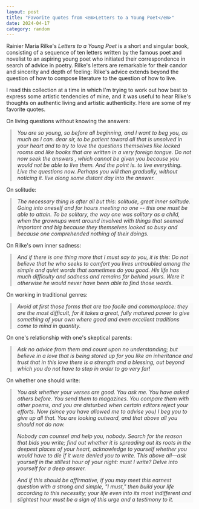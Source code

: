 ```yaml
---
layout: post
title: "Favorite quotes from <em>Letters to a Young Poet</em>"
date: 2024-04-17
category: random
---
```


<style>
blockquote {
    border-left: 4px solid #ccc;  /* Adds a left border to the block quote */
    margin: 1em 10px;             /* Adds margin for better spacing */
    padding-left: 15px;           /* Adds padding to the left for text indent */
    font-style: italic;           /* Makes the text italic */
    color: #333;                  /* Sets the text color */
    background-color: #f9f9f9;    /* Sets a light background for visibility */
}
</style>

Rainier Maria Rilke's *Letters to a Young Poet* is a short and singular book, consisting of a sequence of ten letters written by the famous poet and novelist to an aspiring young poet who initiated their correspondence in search of advice in poetry. Rilke's letters are remarkable for their candor and sincerity and depth of feeling: Rilke's advice extends beyond the question of how to compose literature to the question of how to live.

I read this collection at a time in which I'm trying to work out how best to express some artistic tendencies of mine, and it was useful to hear Rilke's thoughts on authentic living and artistic authenticity. Here are some of my favorite quotes.

On living questions without knowing the answers:
> You are so young, so before all beginning, and I want to beg you, as much as I can. dear sir, to be patient toward all that is unsolved in your heart and to try to love the questions themselves like locked rooms and like books that are written in a very foreign tongue. Do not now seek the answers , which cannot be given you because you would not be able to live them. And the point is. to live everything. Live the questions now. Perhaps you will then gradually, without noticing it. live along some distant day into the answer.

On solitude:
> The necessary thing is after all but this: solitude, great inner solitude. Going into oneself and for hours meeting no one -- this one must be able to attain. To be solitary, the way one was solitary as a child, when the grownups went around involved with things that seemed important and big because they themselves looked so busy and because one comprehended nothing of their doings.

On Rilke's own inner sadness:
> And if there is one thing more that I must say to you, it is this: Do not believe that he who seeks to comfort you lives untroubled among the simple and quiet words that sometimes do you good. His life has much difficulty and sadness and remains far behind yours. Were it otherwise he would never have been able to find those words.

On working in traditional genres:
> Avoid at first those forms that are too facile and commonplace: they are the most difficult, for it takes a great, fully matured power to give something of your own where good and even excellent traditions come to mind in quantity.

On one's relationship with one's skeptical parents:
> Ask no advice from them and count upon no understanding; but believe in a love that is being stored up for you like an inheritance and trust that in this love there is a strength and a blessing, out beyond which you do not have to step in order to go very far!

On whether one should write:
> You ask whether your verses are good. You ask me. You have asked others before. You send them to magazines. You compare them with other poems, and you are disturbed when certain editors reject your efforts. Now (since you have allowed me to advise you) I beg you to give up all that. You are looking outward, and that above all you should not do now.
>
> Nobody can counsel and help you, nobody. Search for the reason that bids you write; find out whether it is spreading out its roots in the deepest places of your heart, acknowledge to yourself whether you would have to die if it were denied you to write. This above all—ask yourself in the stillest hour of your night: must I write? Delve into yourself for a deep answer.
>
> And if this should be affirmative, if you may meet this earnest question with a strong and simple, "I must," then build your life according to this necessity; your life even into its most indifferent and slightest hour must be a sign of this urge and a testimony to it.
